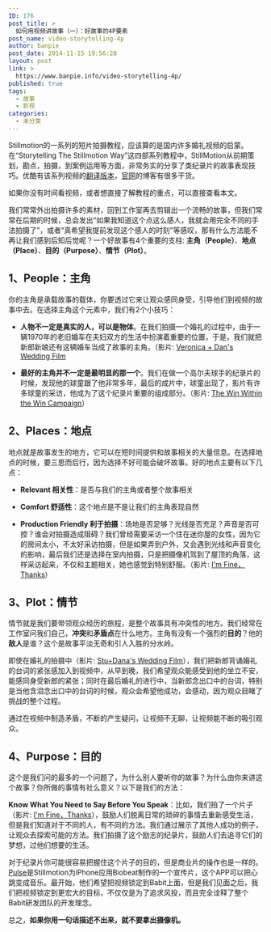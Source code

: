 ```yaml
---
ID: 176
post_title: >
  如何用视频讲故事（一）：好故事的4P要素
post_name: video-storytelling-4p
author: banpie
post_date: 2014-11-15 19:56:28
layout: post
link: >
  https://www.banpie.info/video-storytelling-4p/
published: true
tags:
  - 故事
  - 影视
categories:
  - 未分类
---
```

Stillmotion的一系列的短片拍摄教程，应该算的是国内许多婚礼视频的启蒙。在“Storytelling The Stillmotion Way”这四部系列教程中，StillMotion从前期策划，勘点，拍摄，到案例运用等方面，非常务实的分享了类纪录片的故事表现技巧。优酷有该系列视频的[翻译版本][1]，[官网][2]的博客有很多干货。

如果你没有时间看视频，或者想直接了解教程的重点，可以直接查看本文。

我们常常外出拍摄许多的素材，回到工作室再去剪辑出一个流畅的故事，但我们常常在后期的时候，总会发出“如果我知道这个点这么感人，我就会用完全不同的手法拍摄了”，或者“真希望我提前发现这个感人的时刻”等感叹，那有什么方法能不再让我们感到后知后觉呢？一个好故事有4个重要的支柱: **主角（People）**、**地点（Place）**、**目的（Purpose）**、**情节（Plot）**。

## **1、People：主角**

你的主角是承载故事的载体，你要透过它来让观众感同身受，引导他们到视频的故事中去。在选择主角这个元素中，我们有2个小技巧：

*   **人物不一定是真实的人，可以是物体**。在我们拍摄一个婚礼的过程中，由于一辆1970年的老旧婚车在夫妇双方的生活中扮演着重要的位置，于是，我们就把新郎新娘还有这辆婚车当成了故事的主角。（影片: [Veronica][3][ + Dan's Wedding Film][3]

*   **最好的主角并不一定是最明显的那一个**。我们在做一个高尔夫球手的纪录片的时候，发现他的球童跟了他非常多年，最后的成片中，球童出现了，影片有许多球童的采访，他成为了这个纪录片重要的组成部分。（影片: [The Win Within the Win Campaign][4]）

## **2、Places：地点**

地点就是故事发生的地方，它可以在短时间提供和故事相关的大量信息。在选择地点的时候，要三思而后行，因为选择不好可能会破坏故事。好的地点主要有以下几点：

*   **Relevant 相关性**：是否与我们的主角或者整个故事相关

*   **Comfort 舒适性**：这个地点是不是让我们的主角表现自然

*   **Production Friendly 利于拍摄**：场地是否足够？光线是否充足？声音是否可控？谁会对拍摄造成阻碍？我们曾经需要采访一个住在迷你屋的女性，因为它的房间太小，不太好采访拍摄，但是如果弄到户外，又会遇到光线和声音变化的影响，最后我们还是选择在室内拍摄，只是把摄像机驾到了屋顶的角落，这样采访起来，不仅和主题相关，她也感觉到特别舒服。（影片: [I'm Fine，Thanks][5]）

## **3、Plot：情节**

情节就是我们要带领观众经历的旅程，是整个故事具有冲突性的地方。我们经常在工作室问我们自己，**冲突**和**矛盾点**在什么地方。主角有没有一个强烈的**目的**？他的**敌人**是谁？这个是故事平淡无奇和引人入胜的分水岭。

即使在婚礼的拍摄中（影片: [Stu+Dana's Wedding Film][6]），我们把新郎背诵婚礼的台词的紧张感加入到视频中，从早到晚，我们希望观众能感受到他的坐立不安，能感同身受新郎的紧张；同时在最后婚礼的进行中，当新郎念出口中的台词，特别是当他含泪念出口中的台词的时候，观众会希望他成功，会感动，因为观众目睹了挑战的整个过程。

通过在视频中制造矛盾，不断的产生疑问，让视频不无聊，让视频能不断的吸引观众。

## **4、Purpose：目的**

这个是我们问的最多的一个问题了，为什么别人要听你的故事？为什么由你来讲这个故事？你所做的事情有社么意义？以下是我们的方法：

**Know What You Need to Say Before You Speak**：比如，我们拍了一个片子（影片: [I'm Fine，Thanks][5]），鼓励人们脱离日常的琐碎的事情去重新感受生活，但是我们知道对于不同的人，有不同的方法。我们通过展示了其他人成功的例子，让观众去探索可能的方法。我们拍摄了这个励志的纪录片，鼓励人们去追寻它们的梦想，过他们想要的生活。

对于纪录片你可能很容易把握住这个片子的目的，但是商业片的操作也是一样的。 [Pulse][7]是Stillmotion为iPhone应用Biobeat制作的一个宣传片，这个APP可以把心跳变成音乐。最开始，他们希望把视频锁定到Babit上面，但是我们见面之后，我们把视频锁定到更宏大的目标，不仅仅是为了追求风投，而且完全诠释了整个Babit研发团队的开发理念。

总之，**如果你用一句话描述不出来，就不要拿出摄像机。**

 [1]: http://v.youku.com/v_show/id_XNTU0NDg1ODky.html
 [2]: http://www.stillmotion.ca/#what-makes-a-good-story
 [3]: https://vimeo.com/16278043
 [4]: https://vimeo.com/26868729
 [5]: http://www.imfinethanksmovie.com/
 [6]: https://vimeo.com/58580161
 [7]: https://vimeo.com/55772166